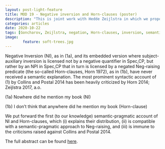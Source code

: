 ```yaml
---
layout: post-light-feature
title: MOD 19 - Negative inversion and Horn-clauses (poster)
description: "This is joint work with Hedde Zeijlstra in which we propose a semantic-pragmattic account of negative inversion and Horn-clauses."
categories: articles
date: 2020-10-22
tags: [Goncharov, Zeijlstra, negation, Horn-clauses, inversion, semantics, pragmatics, NPIs, polarity, emphatic]
image: 
        feature: soft-trees.jpg
---
```


Negative Inversion (NI), as in (1a), and its embedded version where subject-auxiliary inversion is licensed not by a negative quantifier in Spec,CP, but rather by an NPI in Spec,CP that in turn is licensed by a negated Neg-raising predicate (the so-called Horn-clauses, Horn 1972), as in (1b), have never received a semantic explanation. The most prominent syntactic account of (1) by Collins and Postal 2014 has been heavily criticized by Horn 2014; Zeijlstra 2017, a.o.

(1a) Nowhere did he mention my book (NI)

(1b) I don’t think that anywhere did he mention my book (Horn-clause)

We put forward the first (to our knowledge) semantic-pragmatic account of NI and Horn-clauses, which (i) explains their distribution, (ii) is compatible with a semantic-pragmatic approach to Neg-raising, and (iii) is immune to the criticisms raised against Collins and Postal 2014.
 
 The full abstract can be found [here](/docs/negative-inversion-and-Horn-clauses-MOD19.pdf).


